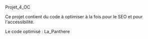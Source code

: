 Projet_4_OC

Ce projet contient du code à optimiser à la fois pour le SEO et pour l'accessibilité.

Le code optimisé : La_Panthere
